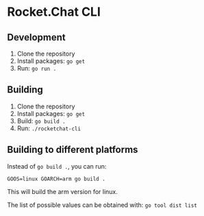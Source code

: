 # Rocket.Chat CLI

## Development

1) Clone the repository
2) Install packages: `go get`
3) Run: `go run .`

## Building

1) Clone the repository
2) Install packages: `go get`
3) Build: `go build .`
4) Run: `./rocketchat-cli`

## Building to different platforms

Instead of `go build .`, you can run:

`GOOS=linux GOARCH=arm go build .`

This will build the arm version for linux.

The list of possible values can be obtained with: `go tool dist list`

